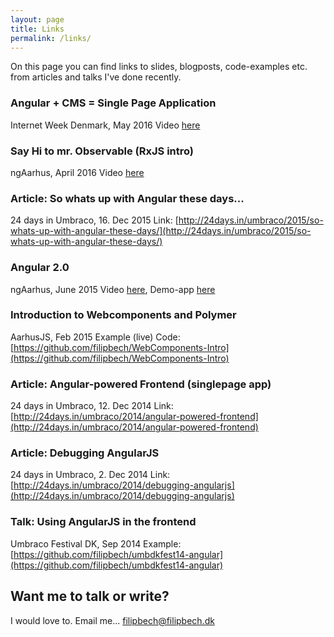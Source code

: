 ```yaml
---
layout: page
title: Links
permalink: /links/
---
```


On this page you can find links to slides, blogposts, code-examples etc. from articles and talks I've done recently.

### Angular + CMS = Single Page Application
Internet Week Denmark, May 2016
Video [here](https://www.youtube.com/watch?v=r-wCZClTd9E)

### Say Hi to mr. Observable (RxJS intro)
ngAarhus, April 2016
Video [here](https://www.youtube.com/watch?v=6MDDIByEeGE)

### Article: So whats up with Angular these days...
24 days in Umbraco, 16. Dec 2015
Link: [http://24days.in/umbraco/2015/so-whats-up-with-angular-these-days/](http://24days.in/umbraco/2015/so-whats-up-with-angular-these-days/)

### Angular 2.0
ngAarhus, June 2015
Video [here](https://www.youtube.com/watch?v=c6haa0MJc1w), Demo-app [here](https://github.com/filipbech/ng2-parties)

### Introduction to Webcomponents and Polymer
AarhusJS, Feb 2015
Example (live) Code: [https://github.com/filipbech/WebComponents-Intro](https://github.com/filipbech/WebComponents-Intro)

### Article: Angular-powered Frontend (singlepage app)
24 days in Umbraco, 12. Dec 2014
Link: [http://24days.in/umbraco/2014/angular-powered-frontend](http://24days.in/umbraco/2014/angular-powered-frontend)

### Article: Debugging AngularJS
24 days in Umbraco, 2. Dec 2014
Link: [http://24days.in/umbraco/2014/debugging-angularjs](http://24days.in/umbraco/2014/debugging-angularjs)

### Talk: Using AngularJS in the frontend
Umbraco Festival DK, Sep 2014
Example: [https://github.com/filipbech/umbdkfest14-angular](https://github.com/filipbech/umbdkfest14-angular)

## Want me to talk or write?
I would love to. Email me... [filipbech@filipbech.dk](mailto:filipbech@filipbech.dk)
